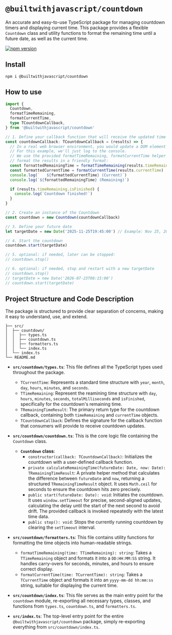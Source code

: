 # `@builtwithjavascript/countdown`

An accurate and easy-to-use TypeScript package for managing countdown timers and displaying current time. This package provides a flexible `Countdown` class and utility functions to format the remaining time until a future date, as well as the current time.

[![npm version](https://badge.fury.io/js/@builtwithjavascript%2Fcountdown.svg)](https://badge.fury.io/js/@builtwithjavascript%2Fcountdown)

## Install
`npm i @builtwithjavascript/countdown`

## How to use
```typescript
import { 
  Countdown, 
  formatTimeRemaining, 
  formatCurrentTime,
  type TCountdownCallback,
} from '@builtwithjavascript/countdown'

// 1. Define your callback function that will receive the updated time
const countdownCallback: TCountdownCallback = (results) => {
  // In a real web browser environment, you would update a DOM element here.
  // For this example, we'll just log to the console.
  // We use the provided formatTimeRemaining, formatCurrentTime helper function to
  // format the results in a friendly format:
  const fornattedRemainingTime = formatTimeRemaining(results.timeRemaining)
  const furmattedCurrentTime = formatCurrentTime(results.currentTime)
  console.log(`   ${furmattedCurrentTime} (Current)`)
  console.log(`${fornattedRemainingTime} (Remaining)`)

  if (results.timeRemaining.isFinished) {
    console.log(`Countdown finished!`)
  }
}

// 2. Create an instance of the Countdown
const countdown = new Countdown(countdownCallback)

// 3. Define your future date
let targetDate = new Date('2025-11-25T19:45:00') // Example: Nov 25, 2025, 07:45 PM

// 4. Start the countdown
countdown.start(targetDate)

// 5. optional: if needed, later can be stopped:
// countdown.stop()

// 6. optional: if needed, stop and restart with a new targetDate
// countdown.stop()
// targetDate = new Date('2026-07-23T08:15:00')
// countdown.start(targetDate)
```

## Project Structure and Code Description

The package is structured to provide clear separation of concerns, making it easy to understand, use, and extend.

```
├── src/
│  ├── countdown/
│  │  ├── types.ts
│  │  ├── countdown.ts
│  │  ├── formatters.ts
│  │  └── index.ts
│  └── index.ts
└── README.md
```


* **`src/countdown/types.ts`**: This file defines all the TypeScript types used throughout the package.
    * `TCurrentTime`: Represents a standard time structure with `year`, `month`, `day`, `hours`, `minutes`, and `seconds`.
    * `TTimeRemaining`: Represent the reamining time structure with `day`, `hours`, `minutes`, `seconds`, `totalMilliseconds` and `isFinished`, specifically for the countdown's remaining time.
    * `TRemainingTimeResult`: The primary return type for the countdown callback, containing both `timeRemaining` and `currentTime` objects.
    * `TCountdownCallback`: Defines the signature for the callback function that consumers will provide to receive countdown updates.

* **`src/countdown/countdown.ts`**: This is the core logic file containing the `Countdown` class.
    * **`Countdown` class**:
        * `constructor(callback: TCountdownCallback)`: Initializes the countdown with a user-defined callback function.
        * `private calculateRemainingTime(futureDate: Date, now: Date): TRemainingTimeResult`: A private helper method that calculates the difference between `futureDate` and `now`, returning a structured `TRemainingTimeResult` object. It uses `Math.ceil` for seconds to ensure the countdown hits zero precisely.
        * `public start(futureDate: Date): void`: Initiates the countdown. It uses `window.setTimeout` for precise, second-aligned updates, calculating the delay until the start of the next second to avoid drift. The provided callback is invoked repeatedly with the latest time data.
        * `public stop(): void`: Stops the currently running countdown by clearing the `setTimeout` interval.

* **`src/countdown/formatters.ts`**: This file contains utility functions for formatting the time objects into human-readable strings.
    * `formatTimeRemaining(time: TTimeRemaining): string`: Takes a `TTimeRemaining` object and formats it into a `DD:HH:MM:SS` string. It handles carry-overs for seconds, minutes, and hours to ensure correct display.
    * `formatCurrentTime(time: TCurrentTime): string`: Takes a `TCurrentTime` object and formats it into an `yyyy-mm-dd hh:mm:ss` string, suitable for displaying the current time.

* **`src/countdown/index.ts`**: This file serves as the main entry point for the `countdown` module, re-exporting all necessary types, classes, and functions from `types.ts`, `countdown.ts`, and `formatters.ts`.

* **`src/index.ts`**: The top-level entry point for the entire `@builtwithjavascript/countdown` package, simply re-exporting everything from `src/countdown/index.ts`.
